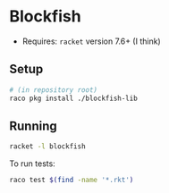# Blockfish

* Requires: `racket` version 7.6+ (I think)

## Setup

```sh
# (in repository root)
raco pkg install ./blockfish-lib
```

## Running

```sh
racket -l blockfish
```

To run tests:

```sh
raco test $(find -name '*.rkt')
```
